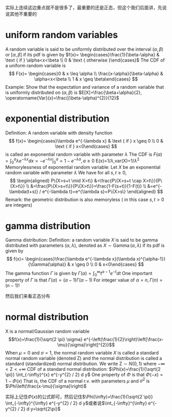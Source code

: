 实际上连续这边重点就不是很多了，最重要的还是正态，但这个我们后面讲，先说说其他不重要的

# uniform random variables
A random variable is said to be uniformly distributed over the interval $(\alpha, \beta)$ or $[\alpha, \beta]$ if its pdf is given by $f(x)= \begin{cases}\frac{1}{\beta-\alpha} & \text { if } \alpha<x<\beta \\ 0 & \text { otherwise }\end{cases}$
The CDF of a uniform random variable is
$$
F(x)= \begin{cases}0 & x \leq \alpha \\ \frac{x-\alpha}{\beta-\alpha} & \alpha<x<\beta \\ 1 & x \geq \beta\end{cases}
$$
Example: Show that the expectation and variance of a random variable that is uniformly distributed on $(\alpha, \beta)$ is $E[X]=\frac{\beta+\alpha}{2}, \operatorname{Var}(x)=\frac{(\beta-\alpha)^{2}}{12}$

# exponential distribution
Definition: A random variable with density function
$$
f(x)= \begin{cases}\lambda e^{-\lambda x} & \text { if } x \geq 0 \\ 0 & \text { if } x<0\end{cases}
$$
is called an exponential random variable with parameter $\lambda$ The CDF is $F(a)=\int_{0}^{a} \lambda e^{-\lambda x} d x=-\left.e^{-\lambda x}\right|_{0} ^{a}=1-e^{-\lambda a}, a \geq 0$
E(x)=$1/\lambda$,var(X)=$1/\lambda ^2$
Memorylessness of exponential random variable:
Let $X$ be an exponential random variable with parameter $\lambda$ We have for all $s, t \geq 0$,
$$
\begin{aligned}
P\{X>s+t \mid X>t\} &=\frac{P\{X>s+t \cap X>t\}}{P\{X>t\}} \\
&=\frac{P\{X>s+t\}}{P\{X>t\}}=\frac{1-F(s+t)}{1-F(t)} \\
&=e^{-\lambda(t+s)} / e^{-\lambda t}=e^{\lambda s}=P\{X>s\}
\end{aligned}
$$
Remark: the geometric distribution is also memoryless ( in this case $s, t>0$ are integers)

# gamma distribution
Gamma distribution:
Definition: a random variable $X$ is said to be gamma distributed with parameters $(\alpha, \lambda)$, denoted as $X \sim \operatorname{Gamma}(\alpha, \lambda)$ if its pdf is given by
$$
f(x)= \begin{cases}\frac{\lambda e^{-\lambda x}(\lambda x)^{\alpha-1}}{\Gamma(\alpha)} & x \geq 0 \\ 0 & x<0\end{cases}
$$
The gamma function $\Gamma$ is given by $\Gamma(\alpha)=\int_{0}^{\infty} t^{\alpha-1} e^{-t} d t$ One important property of $\Gamma$ is that $\Gamma(\alpha)=(\alpha-1) \Gamma(\alpha-1)$ For integer value of $\alpha=n, \Gamma(n)=(n-1) !$

然后我们来看正态分布

# normal distribution

X is a normal/Gaussian random variable
$$f(x)=\frac{1}{\sqrt{2 \pi} \sigma} e^{-\left(\frac{1}{2}\right)\left[\frac{x-\mu}{\sigma}\right]^{2}}$$
When $\mu=0$ and $\sigma=1$, the normal random variable $X$ is called a standard normal random variable (denoted Z) and the normal distribution is called a standard (standardized) normal distribution. We write $\mathrm{Z} \sim N(0,1)$ where $-\infty<\mathrm{Z}<+\infty$
CDF of a standard normal distribution: $\Phi(x)=\frac{1}{\sqrt{2 \pi}} \int_{-\infty}^{x} e^{-y^{2} / 2} d y$ One property of $\Phi$ is that $\Phi(-x)=1-\Phi(x)$
That is, the CDF of a normal r.v. with parameters $\mu$ and $\sigma^{2}$ is $\Phi\left(\frac{x-\mu}{\sigma}\right)$

实际上记住$\Phi(x)$的公式即可，然后记住$\Phi(\infty)=\frac{1}{\sqrt{2 \pi}} \int_{-\infty}^{\infty} e^{-y^{2} / 2} d y$或者说$\int_{-\infty}^{\infty} e^{-y^{2} / 2} d y=\sqrt{2\pi}$